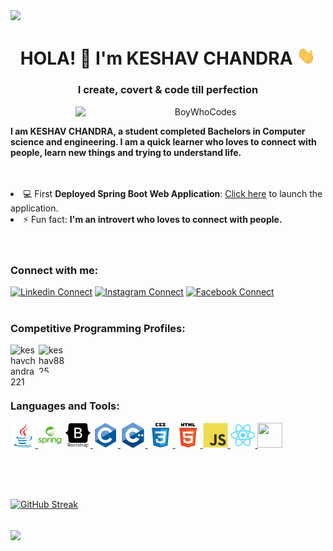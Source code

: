 <img src="https://komarev.com/ghpvc/?username=keshav-chandra&color=blue"/>
<h1 align="center">HOLA! 👋 I'm KESHAV CHANDRA <img alt="👋" src="https://raw.githubusercontent.com/ABSphreak/ABSphreak/master/gifs/Hi.gif" width="30px"></h1>

<h3 align="center">I create, covert & code till perfection</h3>
  <div align ="center">
    <img align ="right" alt="BoyWhoCodes"  width="400" src="https://media4.giphy.com/media/qgQUggAC3Pfv687qPC/giphy.gif"/>
  </div>
  <br>
  <div align ="left">
    <p><b>I am KESHAV CHANDRA, a  student completed Bachelors in Computer science and engineering. I am a quick learner who loves to connect with people, learn new things and trying to understand life.</p>
    </b>
</div><br>
<br>
<li> 💻 First <b>Deployed Spring Boot Web Application</b>: <a href="https://dictionaryapp.azurewebsites.net">Click here</a> to launch the application.</li>
<li> ⚡ Fun fact: <b>I'm an introvert who loves to connect with people.</b></li>
<br><br>
<h3> Connect with me:</h3>

[![Linkedin Connect](https://img.shields.io/badge/LinkedIn-0077B5?style=for-the-badge&logo=linkedin&logoColor=white)](https://www.linkedin.com/in/k-chandra)
[![Instagram Connect](https://img.shields.io/badge/Instagram-E4405F?style=for-the-badge&logo=instagram&logoColor=white)](https://www.instagram.com/keshav2220_/)
[![Facebook Connect](https://img.shields.io/badge/Facebook-1877F2?style=for-the-badge&logo=facebook&logoColor=white)](https://www.facebook.com/Keshav2220)
<br><br>
### Competitive Programming Profiles:
[<img align="left" alt="keshavchandra221" width="45px" src="https://upload.wikimedia.org/wikipedia/commons/4/40/HackerRank_Icon-1000px.png" />](https://www.hackerrank.com/keshavchandra221)&nbsp;&nbsp;&nbsp;&nbsp;&nbsp;
[<img align="left" alt="keshav8825" height="45px" width="45px" src="https://upload.wikimedia.org/wikipedia/commons/a/ab/LeetCode_logo_white_no_text.svg"/>](https://leetcode.com/Keshav8825/)&nbsp;&nbsp;&nbsp;&nbsp;&nbsp;

<br><br>

<h3 align="left">Languages and Tools:</h3>
<p align="left">
<!-- Java-->
<a href="https://www.java.com" target="_blank"> <img src="https://raw.githubusercontent.com/devicons/devicon/master/icons/java/java-original.svg" alt="java" width="40" height="40"/> </a>
<!-- SpringBoot-->
<img src="https://raw.githubusercontent.com/devicons/devicon/master/icons/spring/spring-original-wordmark.svg" alt="Spring-Boot" width="40" height="40"/> </a>
<!-- Bootstrap-->
<a href="https://getbootstrap.com" target="_blank"> <img src="https://raw.githubusercontent.com/devicons/devicon/master/icons/bootstrap/bootstrap-plain-wordmark.svg" alt="bootstrap" width="40" height="40"/> </a> 
<!-- C-->
<a href="https://www.cprogramming.com/" target="_blank"> <img src="https://raw.githubusercontent.com/devicons/devicon/master/icons/c/c-original.svg" alt="c" width="40" height="40"/> </a>
<!-- CPP-->
<a href="https://www.w3schools.com/cpp/" target="_blank"> <img src="https://raw.githubusercontent.com/devicons/devicon/master/icons/cplusplus/cplusplus-original.svg" alt="cplusplus" width="40" height="40"/> </a>
<!-- CSS-->
<a href="https://www.w3schools.com/css/" target="_blank"> <img src="https://raw.githubusercontent.com/devicons/devicon/master/icons/css3/css3-original-wordmark.svg" alt="css3" width="40" height="40"/> </a> 
<!-- HTML-->
<a href="https://www.w3.org/html/" target="_blank"> <img src="https://raw.githubusercontent.com/devicons/devicon/master/icons/html5/html5-original-wordmark.svg" alt="html5" width="40" height="40"/> </a>
<!-- JavaScript-->
<a href="https://www.javascript.com/" target="_blank"> <img src="https://github.com/devicons/devicon/blob/master/icons/javascript/javascript-original.svg" alt="JavaScript" width="40" height="40"/> </a>
<!-- React JS-->
<a href="https://www.reactjs.com/" target="_blank"> <img src="https://github.com/devicons/devicon/blob/master/icons/react/react-original.svg" alt="JavaScript" width="40" height="40"/> </a>
<! --git & github -->
<img src = 'https://github.com/MarikIshtar007/MarikIshtar007/blob/master/images/git.svg' width="40" height="40"/> 
</p>
<br><br><br>

[![GitHub Streak](https://streak-stats.demolab.com/?user=keshav-chandra&theme=calm&hide_border=true)](https://git.io/streak-stats)
<!--<img align="center" src="https://streak-stats.demolab.com/?user=keshav-chandra&theme=calm&hide_border=true" />-->

<br>

<img align="center" src="https://github-readme-stats.vercel.app/api?username=keshav-chandra&count_private=true&show_icons=true&theme=calm&hide_border=true" />

